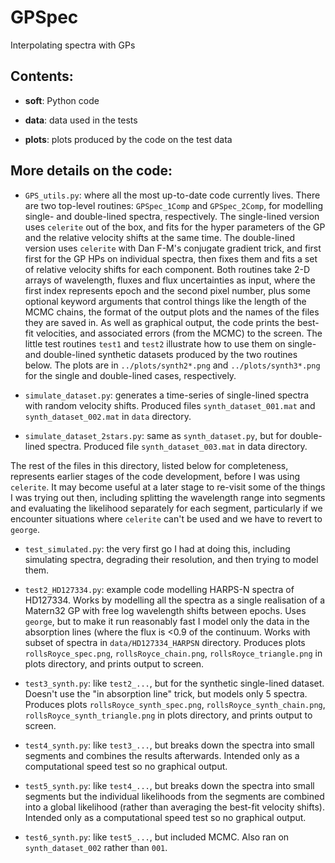 # GPSpec
Interpolating spectra with GPs

## Contents:

- **soft**: Python code

- **data**: data used in the tests

- **plots**: plots produced by the code on the test data

## More details on the code:

  - `GPS_utils.py`: where all the most up-to-date code currently
    lives. There are two top-level routines: `GPSpec_1Comp` and
    `GPSpec_2Comp`, for modelling single- and double-lined spectra,
    respectively. The single-lined version uses `celerite` out of the
    box, and fits for the hyper parameters of the GP and the relative
    velocity shifts at the same time. The double-lined version uses
    `celerite` with Dan F-M's conjugate gradient trick, and first
    first for the GP HPs on individual spectra, then fixes them and
    fits a set of relative velocity shifts for each component. Both
    routines take 2-D arrays of wavelength, fluxes and flux
    uncertainties as input, where the first index represents epoch and
    the second pixel number, plus some optional keyword arguments that
    control things like the length of the MCMC chains, the format of
    the output plots and the names of the files they are saved in. As
    well as graphical output, the code prints the best-fit velocities,
    and associated errors (from the MCMC) to the screen. The little
    test routines `test1` and `test2` illustrate how to use them on
    single- and double-lined synthetic datasets produced by the two
    routines below. The plots are in `../plots/synth2*.png` and
    `../plots/synth3*.png` for the single and double-lined cases,
    respectively.

  - `simulate_dataset.py`: generates a time-series of single-lined
    spectra with random velocity shifts. Produced files
    `synth_dataset_001.mat` and `synth_dataset_002.mat` in `data`
    directory.

  - `simulate_dataset_2stars.py`: same as `synth_dataset.py`, but for
    double-lined spectra. Produced file `synth_dataset_003.mat` in
    data directory.

The rest of the files in this directory, listed below for
completeness, represents earlier stages of the code development,
before I was using `celerite`. It may become useful at a later stage
to re-visit some of the things I was trying out then, including
splitting the wavelength range into segments and evaluating the
likelihood separately for each segment, particularly if we encounter
situations where `celerite` can't be used and we have to revert to
`george`.

  - `test_simulated.py`: the very first go I had at doing this,
    including simulating spectra, degrading their resolution, and then
    trying to model them.
	
  - `test2_HD127334.py`: example code modelling HARPS-N spectra of
     HD127334. Works by modelling all the spectra as a single
     realisation of a Matern32 GP with free log wavelength shifts
     between epochs. Uses `george`, but to make it run reasonably fast
     I model only the data in the absorption lines (where the flux is
     <0.9 of the continuum. Works with subset of spectra in
     `data/HD127334_HARPSN` directory. Produces plots
     `rollsRoyce_spec.png`, `rollsRoyce_chain.png`,
     `rollsRoyce_triangle.png` in plots directory, and prints output
     to screen.

  - `test3_synth.py`: like `test2_...`, but for the synthetic
    single-lined dataset. Doesn't use the "in absorption line" trick,
    but models only 5 spectra. Produces plots
    `rollsRoyce_synth_spec.png`, `rollsRoyce_synth_chain.png`,
    `rollsRoyce_synth_triangle.png` in plots directory, and prints
    output to screen.

  - `test4_synth.py`: like `test3_...`, but breaks down the spectra
    into small segments and combines the results afterwards. Intended
    only as a computational speed test so no graphical output.

  - `test5_synth.py`: like `test4_...`, but breaks down the spectra
    into small segments but the individual likelihoods from the
    segments are combined into a global likelihood (rather than
    averaging the best-fit velocity shifts). Intended
    only as a computational speed test so no graphical output.

  - `test6_synth.py`: like `test5_...`, but included MCMC. Also ran on
    `synth_dataset_002` rather than `001`.

